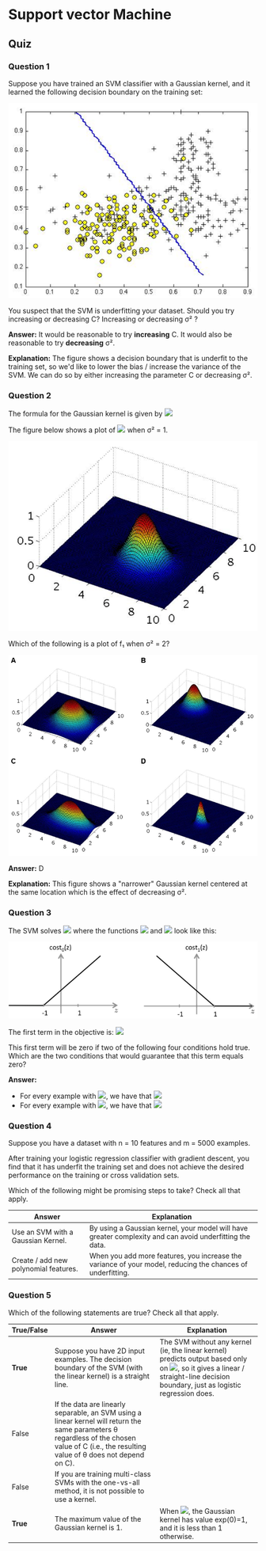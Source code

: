 # Support vector Machine

## Quiz
### Question 1
Suppose you have trained an SVM classifier with a Gaussian kernel, and it learned the following decision boundary on the training set:

![decision boundary](https://github.com/AnnickWONG/Standford_machine_learning/blob/Studying/Week%207/image/Q1_dicesion_boundary.png)

You suspect that the SVM is underfitting your dataset.  Should you try increasing or decreasing C?  Increasing or decreasing σ² ?
 
**Answer:** It would be reasonable to try **increasing** C. It would also be reasonable to try **decreasing** σ².

**Explanation:** The figure shows a decision boundary that is underfit to the training set, so we'd like to lower the bias / increase the variance of the SVM. We can do so by either increasing the parameter C or decreasing σ².

### Question 2
The formula for the Gaussian kernel is given by 
<img src="http://chart.googleapis.com/chart?cht=tx&chl=similarity(x,l^{(1)}) = \exp{(-\frac{||x-l^{(1)}||^2}{2\sigma^2})}" style="border:none;">

The figure below shows a plot of <img src="http://chart.googleapis.com/chart?cht=tx&chl=f_1 =similarity(x,l^{(1)})" style="border:none;"> when  σ² = 1.

![plot of f1](https://github.com/AnnickWONG/Standford_machine_learning/blob/Studying/Week%207/image/Q2_f1.png)

Which of the following is a plot of f₁ when σ² = 2?

![answer](https://github.com/AnnickWONG/Standford_machine_learning/blob/Studying/Week%207/image/Q2_answers.png)

**Answer:** D

**Explanation:** This figure shows a "narrower" Gaussian kernel centered at the same location which is the effect of decreasing σ².


### Question 3
The SVM solves <img src="http://chart.googleapis.com/chart?cht=tx&chl=C \min_\theta \sum_{i=1}^m y^{(i)} \text{cost}_1(\theta^Tx^{(i)})+(1-y^{(i)}) \text{cost}_0(\theta^Tx^{(i)})+\sum_{j=1}^n \theta_j^2" style="border:none;">
where the functions <img src="http://chart.googleapis.com/chart?cht=tx&chl=\text{cost}_0(z)" style="border:none;"> and <img src="http://chart.googleapis.com/chart?cht=tx&chl=\text{cost}_1(z)" style="border:none;"> look like this:

![cost_function](https://github.com/AnnickWONG/Standford_machine_learning/blob/Studying/Week%207/image/Q3_cost_function.png)

The first term in the objective is:
 <img src="http://chart.googleapis.com/chart?cht=tx&chl=C\min_\theta \sum_{i=1}^m y^{(i)} \text{cost}_1(\theta^Tx^{(i)}) + (1-y^{(i)}) \text{cost}_0(\theta^Tx^{(i)})" style="border:none;"> 

This first term will be zero if two of the following four conditions hold true.  Which are the two conditions that would guarantee that this term equals zero?

**Answer:**
* For every example with <img src="http://chart.googleapis.com/chart?cht=tx&chl=y^{(i)} = 0">, we have that <img src="http://chart.googleapis.com/chart?cht=tx&chl=\theta^Tx^{(i)} \leq -1">
* For every example with <img src="http://chart.googleapis.com/chart?cht=tx&chl=y^{(i)} = 1">, we have that <img src="http://chart.googleapis.com/chart?cht=tx&chl=\theta^Tx^{(i)} \geq 1">

### Question 4
 Suppose you have a dataset with n = 10 features and m = 5000 examples. 

After training your logistic regression classifier with gradient descent, you find that it has underfit the training set and does not achieve the desired performance on the training or cross validation sets. 

Which of the following might be promising steps to take? Check all that apply.

|Answer|Explanation|
|---|---|
|Use an SVM with a Gaussian Kernel.|By using a Gaussian kernel, your model will have greater complexity and can avoid underfitting the data.|
|Create / add new polynomial features.|When you add more features, you increase the variance of your model, reducing the chances of underfitting.|

### Question 5
Which of the following statements are true? Check all that apply.

|True/False|Answer|Explanation|
|---|---|---|
|**True**|Suppose you have 2D input examples. The decision boundary of the SVM (with the linear kernel) is a straight line.|The SVM without any kernel (ie, the linear kernel) predicts output based only on <img src="http://chart.googleapis.com/chart?cht=tx&chl=\theta^Tx^{(i)}">, so it gives a linear / straight-line decision boundary, just as logistic regression does.
|False|If the data are linearly separable, an SVM using a linear kernel will return the same parameters θ regardless of the chosen value of C (i.e., the resulting value of θ does not depend on C).| |
|False|If you are training multi-class SVMs with the one-vs-all method, it is not possible to use a kernel.| |
|**True**|The maximum value of the Gaussian kernel is 1.| When <img src="http://chart.googleapis.com/chart?cht=tx&chl=x = l^{(1)}">, the Gaussian kernel has value exp(0)=1, and it is less than 1 otherwise.
